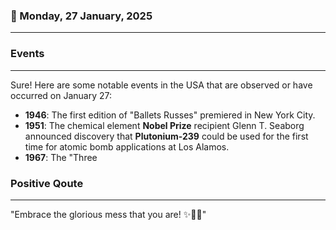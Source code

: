 ### 📅 Monday, 27 January, 2025
------
### Events
------
Sure! Here are some notable events in the USA that are observed or have occurred on January 27:

- **1946**: The first edition of "Ballets Russes" premiered in New York City.
- **1951**: The chemical element **Nobel Prize** recipient Glenn T. Seaborg announced discovery that **Plutonium-239** could be used for the first time for atomic bomb applications at Los Alamos.
- **1967**: The "Three
### Positive Qoute
------
"Embrace the glorious mess that you are! ✨💖🌈"
